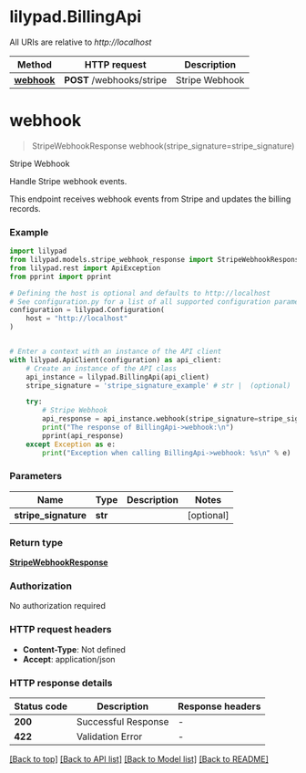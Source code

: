# lilypad.BillingApi

All URIs are relative to *http://localhost*

Method | HTTP request | Description
------------- | ------------- | -------------
[**webhook**](BillingApi.md#webhook) | **POST** /webhooks/stripe | Stripe Webhook


# **webhook**
> StripeWebhookResponse webhook(stripe_signature=stripe_signature)

Stripe Webhook

Handle Stripe webhook events.

This endpoint receives webhook events from Stripe and updates the billing records.

### Example


```python
import lilypad
from lilypad.models.stripe_webhook_response import StripeWebhookResponse
from lilypad.rest import ApiException
from pprint import pprint

# Defining the host is optional and defaults to http://localhost
# See configuration.py for a list of all supported configuration parameters.
configuration = lilypad.Configuration(
    host = "http://localhost"
)


# Enter a context with an instance of the API client
with lilypad.ApiClient(configuration) as api_client:
    # Create an instance of the API class
    api_instance = lilypad.BillingApi(api_client)
    stripe_signature = 'stripe_signature_example' # str |  (optional)

    try:
        # Stripe Webhook
        api_response = api_instance.webhook(stripe_signature=stripe_signature)
        print("The response of BillingApi->webhook:\n")
        pprint(api_response)
    except Exception as e:
        print("Exception when calling BillingApi->webhook: %s\n" % e)
```



### Parameters


Name | Type | Description  | Notes
------------- | ------------- | ------------- | -------------
 **stripe_signature** | **str**|  | [optional] 

### Return type

[**StripeWebhookResponse**](StripeWebhookResponse.md)

### Authorization

No authorization required

### HTTP request headers

 - **Content-Type**: Not defined
 - **Accept**: application/json

### HTTP response details

| Status code | Description | Response headers |
|-------------|-------------|------------------|
**200** | Successful Response |  -  |
**422** | Validation Error |  -  |

[[Back to top]](#) [[Back to API list]](../README.md#documentation-for-api-endpoints) [[Back to Model list]](../README.md#documentation-for-models) [[Back to README]](../README.md)

